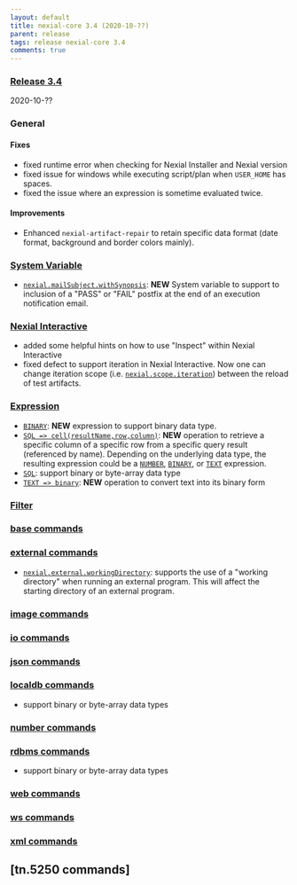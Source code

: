 ```yaml
---
layout: default
title: nexial-core 3.4 (2020-10-??)
parent: release
tags: release nexial-core 3.4
comments: true
---
```


### <a href="https://github.com/nexiality/nexial-core/releases/tag/nexial-core-v3.4_????" class="external-link" target="_nexial_link">Release 3.4</a>
2020-10-??


### General
#### Fixes
- fixed runtime error when checking for Nexial Installer and Nexial version
- fixed issue for windows while executing script/plan when `USER_HOME` has spaces.
- fixed the issue where an expression is sometime evaluated twice.

#### Improvements
- Enhanced `nexial-artifact-repair` to retain specific data format (date format, background and border colors mainly).


### [System Variable](../systemvars)
- [`nexial.mailSubject.withSynopsis`](../systemvars/index.html#nexial.mailSubject.withSynopsis): **NEW** System variable
  to support to inclusion of a "PASS" or "FAIL" postfix at the end of an execution notification email.

### [Nexial Interactive](../interactive)
- added some helpful hints on how to use "Inspect" within Nexial Interactive
- fixed defect to support iteration in Nexial Interactive. Now one can change iteration scope 
  (i.e. [`nexial.scope.iteration`](../systemvars/index.html#nexial.scope.iteration)) between the reload of test artifacts.


### [Expression](../expressions)
- [`BINARY`](../expressions/BINARYexpression): **NEW** expression to support binary data type.
- [`SQL => cell(resultName,row,column)`](../expressions/SQLexpression.md#cellresultnamerowcolumn): **NEW** operation
  to retrieve a specific column of a specific row from a specific query result (referenced by name). Depending on the
  underlying data type, the resulting expression could be a [`NUMBER`](../expressions/NUMBERexpression), 
  [`BINARY`](../expressions/BINARYexpression), or [`TEXT`](../expressions/TEXTexpression) expression.
- [`SQL`](../expressions/SQLexpression): support binary or byte-array data type
- [`TEXT => binary`](../expressions/TEXTexpression#binary): **NEW** operation to convert text into its binary form


### [Filter](../flowcontrols/filter)
     
 
### [base commands](../commands/base)


### [external commands](../commands/external)
- [`nexial.external.workingDirectory`](../systemvars/index#nexial.external.workingDirectory): supports the use of a 
  "working directory" when running an external program. This will affect the starting directory of an external program.


### [image commands](../commands/image)


### [io commands](../commands/io)


### [json commands](../commands/json)


### [localdb commands](../commands/localdb)
- support binary or byte-array data types


### [number commands](../commands/number)


### [rdbms commands](../commands/rdbms)
- support binary or byte-array data types


### [web commands](../commands/web)


### [ws commands](../commands/ws)


### [xml commands](../commands/xml)


## [tn.5250 commands]
